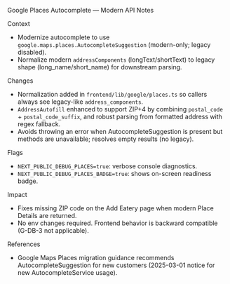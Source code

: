 Google Places Autocomplete — Modern API Notes

Context
- Modernize autocomplete to use `google.maps.places.AutocompleteSuggestion` (modern-only; legacy disabled).
- Normalize modern `addressComponents` (longText/shortText) to legacy shape (long_name/short_name) for downstream parsing.

Changes
- Normalization added in `frontend/lib/google/places.ts` so callers always see legacy-like `address_components`.
- `AddressAutofill` enhanced to support ZIP+4 by combining `postal_code` + `postal_code_suffix`, and robust parsing from formatted address with regex fallback.
- Avoids throwing an error when AutocompleteSuggestion is present but methods are unavailable; resolves empty results (no legacy).
 
 Flags
 - `NEXT_PUBLIC_DEBUG_PLACES=true`: verbose console diagnostics.
 - `NEXT_PUBLIC_DEBUG_PLACES_BADGE=true`: shows on-screen readiness badge.

Impact
- Fixes missing ZIP code on the Add Eatery page when modern Place Details are returned.
- No env changes required. Frontend behavior is backward compatible (G-DB-3 not applicable).

References
- Google Maps Places migration guidance recommends AutocompleteSuggestion for new customers (2025-03-01 notice for new AutocompleteService usage).
